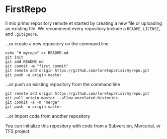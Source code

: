 # FirstRepo
Il mio primo repository remote 
et started by creating a new file or uploading an existing file. We recommend every repository include a `README`, `LICENSE`, and `.gitignore`.

…or create a new repository on the command line
```
echo "# myrepo" >> README.md
git init
git add README.md
git commit -m "first commit"
git remote add origin https://github.com/loretoparisi/myrepo.git
git push -u origin master
``` 

…or push an existing repository from the command line
```
git remote add origin https://github.com/loretoparisi/myrepo.git
git pull origin master --allow-unrelated-histories
git commit -a -m "merge"
git push -u origin master
```

…or import code from another repository

You can initialize this repository with code from a Subversion, Mercurial, or TFS project.
